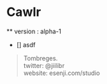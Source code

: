 # Cawlr
** version : alpha-1
* [] asdf





> Tombreges.
<br>twitter: @jiilibr
<br>website: esenji.com/studio
